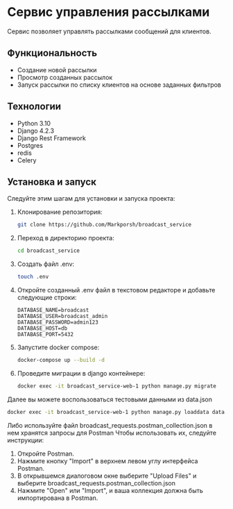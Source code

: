 # Сервис управления рассылками

Сервис позволяет управлять рассылками сообщений для клиентов. 

## Функциональность

- Создание новой рассылки
- Просмотр созданных рассылок
- Запуск рассылки по списку клиентов на основе заданных фильтров

## Технологии

- Python 3.10
- Django 4.2.3
- Django Rest Framework
- Postgres
- redis
- Celery

## Установка и запуск

Следуйте этим шагам для установки и запуска проекта:

1. Клонирование репозитория:
    ```bash
    git clone https://github.com/Markporsh/broadcast_service
    ```
2. Переход в директорию проекта:
    ```bash
    cd broadcast_service
    ```
   
3. Создать файл .env:
    ```bash
    touch .env
    ```
   
4. Откройте созданный .env файл в текстовом редакторе и добавьте следующие строки:
   ```
   DATABASE_NAME=broadcast
   DATABASE_USER=broadcast_admin
   DATABASE_PASSWORD=admin123
   DATABASE_HOST=db
   DATABASE_PORT=5432
   ```
   
5. Запустите docker compose:
   ```bash
   docker-compose up --build -d
   ```
   
6. Проведите миграции в django контейнере:
   ```bash
   docker exec -it broadcast_service-web-1 python manage.py migrate
   ```

Далее вы можете воспользоваться тестовыми данными из data.json
   ```bash
   docker exec -it broadcast_service-web-1 python manage.py loaddata data.json
   ```

Либо используйте файл broadcast_requests.postman_collection.json в нем хранятся запросы для Postman
Чтобы использовать их, следуйте инструкции:
1. Откройте Postman.
2. Нажмите кнопку "Import" в верхнем левом углу интерфейса Postman.
3. В открывшемся диалоговом окне выберите "Upload Files" и выберите broadcast_requests.postman_collection.json
4. Нажмите "Open" или "Import", и ваша коллекция должна быть импортирована в Postman.
